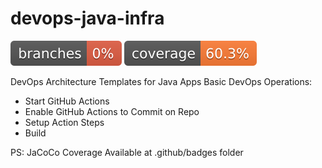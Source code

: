 # devops-java-infra

![coverage](/.github/badges/branches.svg)
![coverage](/.github/badges/jacoco.svg)

DevOps Architecture Templates for Java Apps
Basic DevOps Operations:
- Start GitHub Actions
- Enable GitHub Actions to Commit on Repo
- Setup Action Steps
- Build


PS: JaCoCo Coverage Available at .github/badges folder

